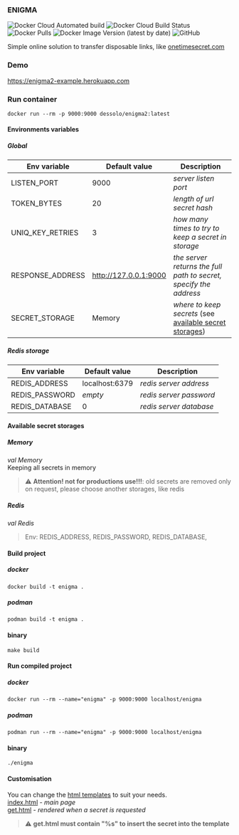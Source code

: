 ### ENIGMA
![Docker Cloud Automated build](https://img.shields.io/docker/cloud/automated/dessolo/enigma2)
![Docker Cloud Build Status](https://img.shields.io/docker/cloud/build/dessolo/enigma2)
![Docker Pulls](https://img.shields.io/docker/pulls/dessolo/enigma2)
![Docker Image Version (latest by date)](https://img.shields.io/docker/v/dessolo/enigma2)
![GitHub](https://img.shields.io/github/license/dessolo/enigma2)

Simple online solution to transfer disposable links, like [onetimesecret.com](http://onetimesecret.com)

### Demo
https://enigma2-example.herokuapp.com

### Run container
```shell
docker run --rm -p 9000:9000 dessolo/enigma2:latest
```

#### Environments variables
##### Global
|Env variable|Default value|Description|
|---|---|---|
|LISTEN_PORT|9000|_server listen port_|
|TOKEN_BYTES|20|_length of url secret hash_|
|UNIQ_KEY_RETRIES|3|_how many times to try to keep a secret in storage_|
|RESPONSE_ADDRESS|http://127.0.0.1:9000|_the server returns the full path to secret, specify the address_|
|SECRET_STORAGE|Memory|_where to keep secrets_ (see [available secret storages](https://github.com/DesSolo/enigma2#avalible-secret-storages))|
##### Redis storage
|Env variable|Default value|Description|
|---|---|---|
|REDIS_ADDRESS|localhost:6379|_redis server address_|
|REDIS_PASSWORD|_empty_|_redis server password_|
|REDIS_DATABASE|0|_redis server database_|

#### Available secret storages
##### Memory
_val_ *Memory*  
Keeping all secrets in memory
> :warning: **Attention! not for productions use!!!**: old secrets are removed only on request, please choose another storages, like redis
##### Redis
_val_ *Redis*  
> Env: REDIS_ADDRESS, REDIS_PASSWORD, REDIS_DATABASE,
#### Build project
##### docker
```shell
docker build -t enigma .
```
##### podman
```shell
podman build -t enigma .
```
#### binary
```shell
make build
```

#### Run compiled project
##### docker
```shell
docker run --rm --name="enigma" -p 9000:9000 localhost/enigma
```
##### podman
```shell
podman run --rm --name="enigma" -p 9000:9000 localhost/enigma
```
#### binary
```shell
./enigma
```

#### Customisation
You can change the [html templates](https://github.com/DesSolo/enigma2/tree/master/templates) to suit your needs.  
[index.html](https://github.com/DesSolo/enigma2/blob/master/templates/index.html) - _main page_  
[get.html](https://github.com/DesSolo/enigma2/blob/master/templates/get.html) - _rendered when a secret is requested_  
> :warning: **get.html must contain "%s" to insert the secret into the template**